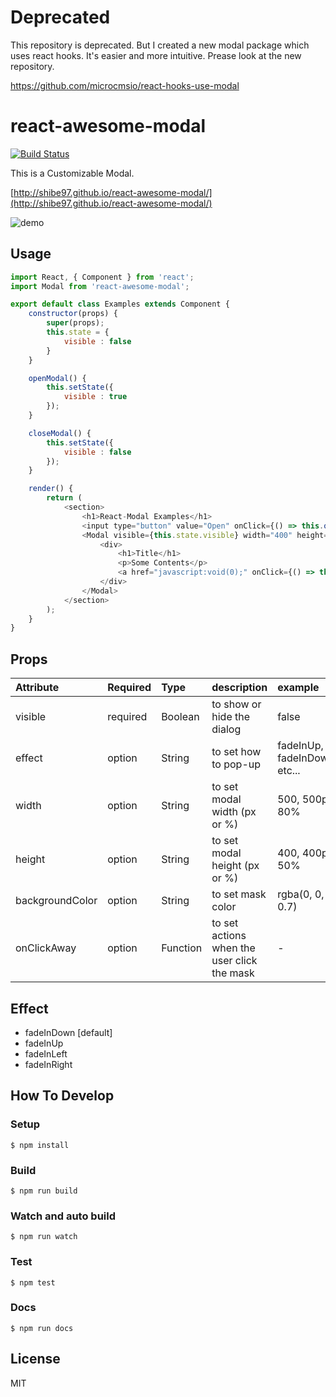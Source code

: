 # Deprecated
This repository is deprecated.
But I created a new modal package which uses react hooks.
It's easier and more intuitive.
Prease look at the new repository.

https://github.com/microcmsio/react-hooks-use-modal

# react-awesome-modal
[![Build Status](https://travis-ci.org/shibe97/react-awesome-modal.svg?branch=master)](https://travis-ci.org/shibe97/react-awesome-modal)

This is a Customizable Modal.

[http://shibe97.github.io/react-awesome-modal/](http://shibe97.github.io/react-awesome-modal/)

![demo](./assets/images/demo.gif)

## Usage
```javascript
import React, { Component } from 'react';
import Modal from 'react-awesome-modal';

export default class Examples extends Component {
    constructor(props) {
        super(props);
        this.state = {
            visible : false
        }
    }

    openModal() {
        this.setState({
            visible : true
        });
    }

    closeModal() {
        this.setState({
            visible : false
        });
    }

    render() {
        return (
            <section>
                <h1>React-Modal Examples</h1>
                <input type="button" value="Open" onClick={() => this.openModal()} />
                <Modal visible={this.state.visible} width="400" height="300" effect="fadeInUp" onClickAway={() => this.closeModal()}>
                    <div>
                        <h1>Title</h1>
                        <p>Some Contents</p>
                        <a href="javascript:void(0);" onClick={() => this.closeModal()}>Close</a>
                    </div>
                </Modal>
            </section>
        );
    }
}
```

## Props
| Attribute       | Required | Type     | description                                 | example                      |
|:----------------|:---------|:---------|:--------------------------------------------|:-----------------------------|
| visible         | required | Boolean  | to show or hide the dialog                  | false                        |
| effect          | option   | String   | to set how to pop-up                        | fadeInUp, fadeInDown, etc... |
| width           | option   | String   | to set modal width (px or %)                | 500, 500px, 80%              |
| height          | option   | String   | to set modal height (px or %)               | 400, 400px, 50%              |
| backgroundColor | option   | String   | to set mask color                           | rgba(0, 0, 0, 0.7)           |
| onClickAway     | option   | Function | to set actions when the user click the mask | -                            |

## Effect
- fadeInDown [default]
- fadeInUp
- fadeInLeft
- fadeInRight

## How To Develop
### Setup
```
$ npm install
```

### Build
```
$ npm run build
```

### Watch and auto build
```
$ npm run watch
```

### Test
```
$ npm test
```

### Docs
```
$ npm run docs
```

## License
MIT
